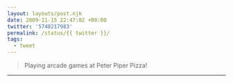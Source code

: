 ```yaml
---
layout: layouts/post.njk
date: 2009-11-15 22:47:02 +00:00
twitter: '5748217983'
permalink: /status/{{ twitter }}/
tags: 
  - tweet
---
```


> Playing arcade games at Peter Piper Pizza!

---
